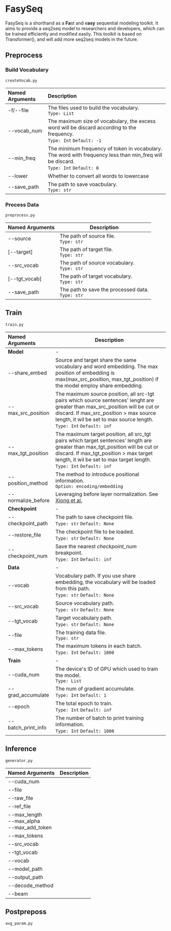 # FasySeq



FasySeq is a shorthand as a **Fa**st and e**asy** sequential modeling toolkit. It aims to provide a seq2seq model to researchers and developers, which can be trained efficiently and modified easily. This toolkit is based on Transformer(), and will add more seq2seq models in the future.

## Preprocess

### Build Vocabulary


``createVocab.py``

| Named Arguments | Description                                  |
| :------------------------------------------------ | :------------------------------------------------------------ |
| -f/--file                       | The files used to build the vocabulary.<br />``Type: List``  |
| --vocab_num                     | The maximum size of vocabulary, the excess word will be discard according to the frequency.<br />``Type: Int``  ``Default: -1`` |
| --min_freq                      | The minimum frequency of token in vocabulary. The word with frequency less than min_freq will be discard.<br />``Type: Int``   ``Default: 0`` |
| --lower                         | Whether to convert all words to lowercase                    |
| --save_path                     | The path to save voacbulary.<br />``Type: str``              |

### Process Data

``preprocess.py``

| Named Arguments | Description                                             |
| :-------------- | ------------------------------------------------------- |
| --source        | The path of source file.<br />``Type: str``             |
| [--target]      | The path of target file.<br />``Type: str``             |
| --src_vocab     | The path of source vocabulary.<br />``Type: str``       |
| [--tgt_vocab]   | The path of target vocabulary.<br />``Type: str``       |
| --save_path     | The path to save the processed data.<br />``Type: str`` |

## Train

``train.py``

| Named Arguments      | Description |
| :------------------- | ----------- |
| **Model**            | -           |
| --share_embed       | Source and target share the same vocabulary and word embedding. The max position of embedding is max(max_src_position, max_tgt_position) if the model employ share embedding. |
| --max_src_position   | The maximum source position, all src-tgt pairs which source sentences' lenght are greater than max_src_position will be cut or discard. If max_src_position > max source length, it wil be set to max source length.<br />``Type: Int``  ``Default: inf`` |
| --max_tgt_position   | The maximum target position, all src_tgt pairs which target sentences' length are greater than max_tgt_position will be cut or discard. If max_tgt_position > max target length, it wil be set to max target length.<br />``Type: Int``  ``Default: inf`` |
| --position_method    | The method to introduce positional information.<br />``Option: encoding/embedding`` |
| --normalize_before   | Leveraging before layer normalization. See [Xiong et al.](https://openreview.net/forum?id=B1x8anVFPr) |
|	**Checkpoint**		| - |
| --checkpoint_path | The path to save checkpoint file.<br />``Type: str``  ``Default: None`` |
| --restore_file | The checkpoint file to be loaded.<br />``Type: str`` ``Default: None`` |
| --checkpoint_num | Save the nearest *checkpoint_num* breakpoint.<br />``Type: Int`` ``Default: inf`` |
| **Data**           | - |
| --vocab | Vocabulary path. If you use share embedding, the vocabulary will be loaded from this path.<br />``Type: str`` ``Default: None`` |
| --src_vocab | Source vocabulary path.<br />``Type: str`` ``Default: None`` |
| --tgt_vocab | Target vocabulary path.<br />``Type: str`` ``Default: None`` |
| --file | The training data file.<br />``Type: str`` |
| --max_tokens | The maximum tokens in each batch.<br />``Type: Int`` ``Default: 1000`` |
| **Train**  | - |
| --cuda_num           | The device's ID of GPU which used to train the model.<br />``Type: List`` |
| --grad_accumulate    | The num of gradient accumulate.<br />``Type: Int`` ``Default: 1`` |
| --epoch | The total epoch to train.<br />``Type: Int``  ``Default: inf`` |
| --batch_print_info | The number of batch to print training information.<br />``Type: Int`` ``Default: 1000`` |

## Inference

``generator.py``

| Named Arguments                                    | Description |
| -------------------------------------------------- | ----------- |
| --cuda_num                                         |             |
| --file                                             |             |
| --raw_file                                         |             |
| --ref_file                                         |             |
| --max_length<br />--max_alpha<br />--max_add_token |             |
| --max_tokens                                       |             |
| --src_vocab                                        |             |
| --tgt_vocab                                        |             |
| --vocab                                            |             |
| --model_path                                       |             |
| --output_path                                      |             |
| --decode_method                                    |             |
| --beam                                             |             |



## Postpreposs

``avg_param.py``

